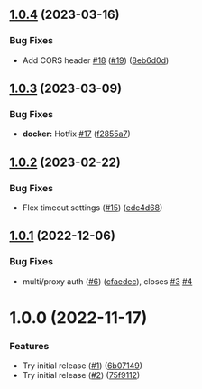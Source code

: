 ## [1.0.4](https://github.com/dns3l/ingress/compare/v1.0.3...v1.0.4) (2023-03-16)


### Bug Fixes

* Add CORS header [#18](https://github.com/dns3l/ingress/issues/18) ([#19](https://github.com/dns3l/ingress/issues/19)) ([8eb6d0d](https://github.com/dns3l/ingress/commit/8eb6d0d532d6044063e1f72db93633a158d7ca4f))

## [1.0.3](https://github.com/dns3l/ingress/compare/v1.0.2...v1.0.3) (2023-03-09)


### Bug Fixes

* **docker:** Hotfix [#17](https://github.com/dns3l/ingress/issues/17) ([f2855a7](https://github.com/dns3l/ingress/commit/f2855a790abcc05ebfdca68655a45107bd4fdb0d))

## [1.0.2](https://github.com/dns3l/ingress/compare/v1.0.1...v1.0.2) (2023-02-22)


### Bug Fixes

* Flex timeout settings ([#15](https://github.com/dns3l/ingress/issues/15)) ([edc4d68](https://github.com/dns3l/ingress/commit/edc4d683f961c375b5ef5a4334dc860d98c7a4f4))

## [1.0.1](https://github.com/dns3l/ingress/compare/v1.0.0...v1.0.1) (2022-12-06)


### Bug Fixes

* multi/proxy auth ([#6](https://github.com/dns3l/ingress/issues/6)) ([cfaedec](https://github.com/dns3l/ingress/commit/cfaedec00297929031474530923949c357ff660f)), closes [#3](https://github.com/dns3l/ingress/issues/3) [#4](https://github.com/dns3l/ingress/issues/4)

# 1.0.0 (2022-11-17)


### Features

* Try initial release ([#1](https://github.com/dns3l/ingress/issues/1)) ([6b07149](https://github.com/dns3l/ingress/commit/6b0714902bab80d7f0b107168f5d5557189b322b))
* Try initial release ([#2](https://github.com/dns3l/ingress/issues/2)) ([75f9112](https://github.com/dns3l/ingress/commit/75f911244ade203975b9f60c12e4cc19fd47e6d9))
